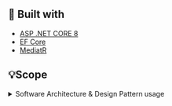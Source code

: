 ## 👷 Built with

* [ASP .NET CORE 8](https://github.com/dotnet/aspnetcore)
* [EF Core](https://github.com/dotnet/efcore)
* [MediatR](https://github.com/jbogard/MediatR)


## 💡Scope

<details>

<summary>Software Architecture & Design Pattern usage</summary>


* Domain Driven Design (DDD)
* Clean Architecture
* Vertical Slice Architecture for folder structure
* CQRS Pattern
* Repository Pattern

</details>

